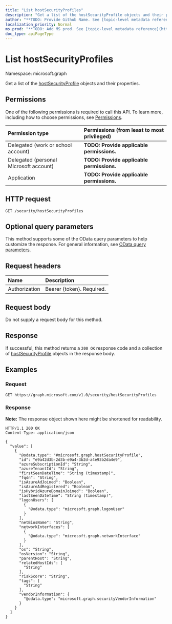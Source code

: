 ```yaml
---
title: "List hostSecurityProfiles"
description: "Get a list of the hostSecurityProfile objects and their properties."
author: "**TODO: Provide Github Name. See [topic-level metadata reference](https://msgo.azurewebsites.net/add/document/guidelines/metadata.html#topic-level-metadata)**"
localization_priority: Normal
ms.prod: "**TODO: Add MS prod. See [topic-level metadata reference](https://msgo.azurewebsites.net/add/document/guidelines/metadata.html#topic-level-metadata)**"
doc_type: apiPageType
---
```


# List hostSecurityProfiles
Namespace: microsoft.graph



Get a list of the [hostSecurityProfile](../resources/hostsecurityprofile.md) objects and their properties.

## Permissions
One of the following permissions is required to call this API. To learn more, including how to choose permissions, see [Permissions](/graph/permissions-reference).

|Permission type|Permissions (from least to most privileged)|
|:---|:---|
|Delegated (work or school account)|**TODO: Provide applicable permissions.**|
|Delegated (personal Microsoft account)|**TODO: Provide applicable permissions.**|
|Application|**TODO: Provide applicable permissions.**|

## HTTP request

<!-- {
  "blockType": "ignored"
}
-->
``` http
GET /security/hostSecurityProfiles
```

## Optional query parameters
This method supports some of the OData query parameters to help customize the response. For general information, see [OData query parameters](/graph/query-parameters).

## Request headers
|Name|Description|
|:---|:---|
|Authorization|Bearer {token}. Required.|

## Request body
Do not supply a request body for this method.

## Response

If successful, this method returns a `200 OK` response code and a collection of [hostSecurityProfile](../resources/hostsecurityprofile.md) objects in the response body.

## Examples

### Request
<!-- {
  "blockType": "request",
  "name": "list_hostsecurityprofile"
}
-->
``` http
GET https://graph.microsoft.com/v1.0/security/hostSecurityProfiles
```


### Response
**Note:** The response object shown here might be shortened for readability.
<!-- {
  "blockType": "response",
  "truncated": true,
  "@odata.type": "Collection(microsoft.graph.hostSecurityProfile)"
}
-->
``` http
HTTP/1.1 200 OK
Content-Type: application/json

{
  "value": [
    {
      "@odata.type": "#microsoft.graph.hostSecurityProfile",
      "id": "e9a42d3b-2d3b-e9a4-3b2d-a4e93b2da4e9",
      "azureSubscriptionId": "String",
      "azureTenantId": "String",
      "firstSeenDateTime": "String (timestamp)",
      "fqdn": "String",
      "isAzureAdJoined": "Boolean",
      "isAzureAdRegistered": "Boolean",
      "isHybridAzureDomainJoined": "Boolean",
      "lastSeenDateTime": "String (timestamp)",
      "logonUsers": [
        {
          "@odata.type": "microsoft.graph.logonUser"
        }
      ],
      "netBiosName": "String",
      "networkInterfaces": [
        {
          "@odata.type": "microsoft.graph.networkInterface"
        }
      ],
      "os": "String",
      "osVersion": "String",
      "parentHost": "String",
      "relatedHostIds": [
        "String"
      ],
      "riskScore": "String",
      "tags": [
        "String"
      ],
      "vendorInformation": {
        "@odata.type": "microsoft.graph.securityVendorInformation"
      }
    }
  ]
}
```

